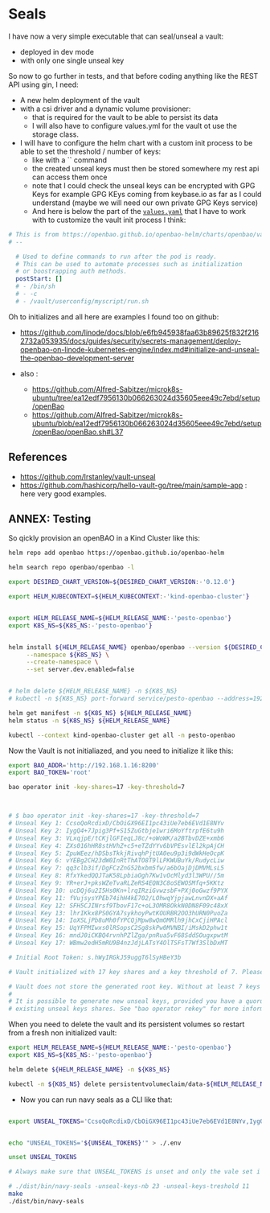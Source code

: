 # Seals

I have now a very simple executable that can seal/unseal a vault:
* deployed in dev mode
* with only one single unseal key

So now to go further in tests, and that before coding anything like the REST API using gin, I need:
* A new helm deployment of the vault
* with a csi driver and a dynamic volume provisioner: 
  * that is required for the vault to be able to persist its data
  * I will also have to configure values.yml for the vault ot use the storage class.
* I will have to configure the helm chart with a custom init process to be able to set the threshold / number of keys:
  * like with a `` command
  * the created unseal keys must then be stored somewhere my rest api can access them once
  * note that I could check the unseal keys can be encrypted with GPG Keys for example GPG KEys coming from keybase.io as far as I could understand (maybe we will need our own private GPG Keys service)
  * And here is below the part of the [`values.yaml`](https://openbao.github.io/openbao-helm/charts/openbao/values.yaml) that I have to work with to customize the vault init process I think:

```Yaml
# This is from https://openbao.github.io/openbao-helm/charts/openbao/values.yaml
# -- 

  # Used to define commands to run after the pod is ready.
  # This can be used to automate processes such as initialization
  # or boostrapping auth methods.
  postStart: []
  # - /bin/sh
  # - -c
  # - /vault/userconfig/myscript/run.sh
```


Oh to initializes and all here are examples I found too on github:

* https://github.com/linode/docs/blob/e6fb945938faa63b89625f832f2162732a053935/docs/guides/security/secrets-management/deploy-openbao-on-linode-kubernetes-engine/index.md#initialize-and-unseal-the-openbao-development-server

* also : 
  * https://github.com/Alfred-Sabitzer/microk8s-ubuntu/tree/ea12edf7956130b066263024d35605eee49c7ebd/setup/openBao
  * https://github.com/Alfred-Sabitzer/microk8s-ubuntu/blob/ea12edf7956130b066263024d35605eee49c7ebd/setup/openBao/openBao.sh#L37

## References

* https://github.com/lrstanley/vault-unseal
* https://github.com/hashicorp/hello-vault-go/tree/main/sample-app : here very good examples.


## ANNEX: Testing

So qickly provision an openBAO in a Kind Cluster like this:

```bash
helm repo add openbao https://openbao.github.io/openbao-helm

helm search repo openbao/openbao -l

export DESIRED_CHART_VERSION=${DESIRED_CHART_VERSION:-'0.12.0'}

export HELM_KUBECONTEXT=${HELM_KUBECONTEXT:-'kind-openbao-cluster'}


export HELM_RELEASE_NAME=${HELM_RELEASE_NAME:-'pesto-openbao'}
export K8S_NS=${K8S_NS:-'pesto-openbao'}


helm install ${HELM_RELEASE_NAME} openbao/openbao --version ${DESIRED_CHART_VERSION} \
     --namespace ${K8S_NS} \
     --create-namespace \
     --set server.dev.enabled=false


# helm delete ${HELM_RELEASE_NAME} -n ${K8S_NS}
# kubectl -n ${K8S_NS} port-forward service/pesto-openbao --address=192.168.1.16 8200:8200

helm get manifest -n ${K8S_NS} ${HELM_RELEASE_NAME}
helm status -n ${K8S_NS} ${HELM_RELEASE_NAME}

kubectl --context kind-openbao-cluster get all -n pesto-openbao


```

Now the Vault is not initialiazed, and you need to initialize it like this:

```bash
export BAO_ADDR='http://192.168.1.16:8200'
export BAO_TOKEN='root'

bao operator init -key-shares=17 -key-threshold=7



# $ bao operator init -key-shares=17 -key-threshold=7
# Unseal Key 1: CcsoQoRcdixD/CbOiGX96EI1pc43iUe7eb6EVd1E8NYv
# Unseal Key 2: IygQ4+7Jpig3Pf+S15ZuGtbje1wri6MoYftrpfE6tu9h
# Unseal Key 3: VLxqjpE/tCKjlGFIeqLJ8c/+oWoWK/a2BTbvDZE+xmb6
# Unseal Key 4: ZXs016hHR8stHVhZ+c5+eTZdYYv6bVPEsvlEl2kpAjCH
# Unseal Key 5: ZpuWEez/hDSbsTkkjRivqhPjtUA0eu9p3i9dWkHeOcpK
# Unseal Key 6: vYEBg2CH23dW0InRtThATO8T9lLPKWUBuYk/RudycLiw
# Unseal Key 7: qq3clb3if/DgFCzZnG52bxbm5fw/a6bOajDjDMVMLsL5
# Unseal Key 8: RfxYkedQQJTaK58LpbiaOgh7Kw1vOcMlyd3l3WPU//5m
# Unseal Key 9: YR+erJ+pksWZeTvaRLZeRS4EQN3C8oSEWOSMfq+5KKtz
# Unseal Key 10: ucDQj6u2I5Hs0Kn+lrqIRziGvwzsbF+PXj0oGwzf9PYX
# Unseal Key 11: fVujsysYPEb74ihH4kE702/LOhwqYjpjawLnvnDX+aAf
# Unseal Key 12: SFH5CJINrsf9TbovF17c+oL3OMR8OkkN0DN8F09c48xX
# Unseal Key 13: lhrIKkx8PS0GYA7sykhoyPwtKOURBR2OO3hURN0PuoZa
# Unseal Key 14: IoXSLjPb8uMh0fYPCQjMpw8wQmOMRlh9jhCxCjiHPAcl
# Unseal Key 15: UqYFPMIwxs0lRSopsC2Sg8skPw0MVNBI/iMskD2phw1t
# Unseal Key 16: mndJ0iCKBQ4rvnhPZlZga/pnRua5vF68SddSOugxpwtM
# Unseal Key 17: WBmw2edH5mRU9B4nzJdjLATsY4OlTSFsT7Wf3SlbDxMT

# Initial Root Token: s.hWyIRGkJ59uggT6lSyHBeY3b

# Vault initialized with 17 key shares and a key threshold of 7. Please securely distribute the key shares printed above. When the Vault is re-sealed, restarted, or stopped, you must supply at least 7 of these keys to unseal it before it can start servicing requests.

# Vault does not store the generated root key. Without at least 7 keys to reconstruct the root key, Vault will remain permanently sealed!
# 
# It is possible to generate new unseal keys, provided you have a quorum of
# existing unseal keys shares. See "bao operator rekey" for more information.


```

When you need to delete the vault and its persistent volumes so restart from a fresh non initialized vault:

```bash
export HELM_RELEASE_NAME=${HELM_RELEASE_NAME:-'pesto-openbao'}
export K8S_NS=${K8S_NS:-'pesto-openbao'}

helm delete ${HELM_RELEASE_NAME} -n ${K8S_NS}

kubectl -n ${K8S_NS} delete persistentvolumeclaim/data-${HELM_RELEASE_NAME}-0


```

* Now you can run navy seals as a CLI like that:

```bash

export UNSEAL_TOKENS='CcsoQoRcdixD/CbOiGX96EI1pc43iUe7eb6EVd1E8NYv,IygQ4+7Jpig3Pf+S15ZuGtbje1wri6MoYftrpfE6tu9h,VLxqjpE/tCKjlGFIeqLJ8c/+oWoWK/a2BTbvDZE+xmb6,ZXs016hHR8stHVhZ+c5+eTZdYYv6bVPEsvlEl2kpAjCH,ZpuWEez/hDSbsTkkjRivqhPjtUA0eu9p3i9dWkHeOcpK,vYEBg2CH23dW0InRtThATO8T9lLPKWUBuYk/RudycLiw,qq3clb3if/DgFCzZnG52bxbm5fw/a6bOajDjDMVMLsL5,RfxYkedQQJTaK58LpbiaOgh7Kw1vOcMlyd3l3WPU//5m,YR+erJ+pksWZeTvaRLZeRS4EQN3C8oSEWOSMfq+5KKtz,ucDQj6u2I5Hs0Kn+lrqIRziGvwzsbF+PXj0oGwzf9PYX,fVujsysYPEb74ihH4kE702/LOhwqYjpjawLnvnDX+aAf,SFH5CJINrsf9TbovF17c+oL3OMR8OkkN0DN8F09c48xX,lhrIKkx8PS0GYA7sykhoyPwtKOURBR2OO3hURN0PuoZa,IoXSLjPb8uMh0fYPCQjMpw8wQmOMRlh9jhCxCjiHPAcl,UqYFPMIwxs0lRSopsC2Sg8skPw0MVNBI/iMskD2phw1t,mndJ0iCKBQ4rvnhPZlZga/pnRua5vF68SddSOugxpwtM,WBmw2edH5mRU9B4nzJdjLATsY4OlTSFsT7Wf3SlbDxMT'


echo "UNSEAL_TOKENS='${UNSEAL_TOKENS}'" > ./.env

unset UNSEAL_TOKENS

# Always make sure that UNSEAL_TOKENS is unset and only the vale set i n [./.env] file is ruling

# ./dist/bin/navy-seals -unseal-keys-nb 23 -unseal-keys-treshold 11
make
./dist/bin/navy-seals

```